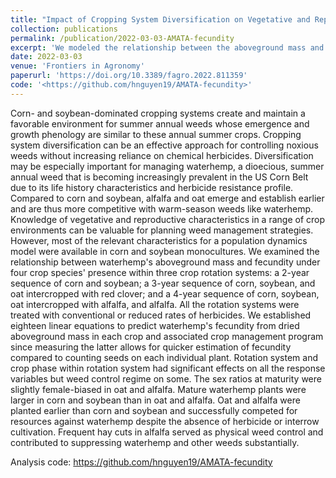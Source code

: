 ```yaml
---
title: "Impact of Cropping System Diversification on Vegetative and Reproductive Characteristics of Waterhemp (Amaranthus tuberculatus)"
collection: publications
permalink: /publication/2022-03-03-AMATA-fecundity
excerpt: 'We modeled the relationship between the aboveground mass and fecundity of waterhemp under the presence of four crop species within three crop rotation systems, namely, a 2-year sequence of corn and soybean; a 3-year sequence of corn, soybean, and oat intercropped with red clover; and a 4-year sequence of corn, soybean, oat intercropped with alfalfa, and alfalfa. Rotation system and crop phase within rotation system had significant effects on all the response variables but weed control regime on some. The sex ratios at maturity were slightly female-biased in oat and alfalfa. Mature waterhemp plants were larger in corn and soybean than in oat and alfalfa. Oat and alfalfa were planted earlier than corn and soybean and successfully competed for resources against waterhemp despite the absence of herbicide or interrow cultivation. Frequent hay cuts in alfalfa served as physical weed control and contributed to suppressing waterhemp and other weeds substantially.'
date: 2022-03-03
venue: 'Frontiers in Agronomy'
paperurl: 'https://doi.org/10.3389/fagro.2022.811359'
code: '<https://github.com/hnguyen19/AMATA-fecundity>'
---
```

Corn- and soybean-dominated cropping systems create and maintain a favorable environment for summer annual weeds whose emergence and growth phenology are similar to these annual summer crops. Cropping system diversification can be an effective approach for controlling noxious weeds without increasing reliance on chemical herbicides. Diversification may be especially important for managing waterhemp, a dioecious, summer annual weed that is becoming increasingly prevalent in the US Corn Belt due to its life history characteristics and herbicide resistance profile. Compared to corn and soybean, alfalfa and oat emerge and establish earlier and are thus more competitive with warm-season weeds like waterhemp. Knowledge of vegetative and reproductive characteristics in a range of crop environments can be valuable for planning weed management strategies. However, most of the relevant characteristics for a population dynamics model were available in corn and soybean monocultures. We examined the relationship between waterhemp's aboveground mass and fecundity under four crop species' presence within three crop rotation systems: a 2-year sequence of corn and soybean; a 3-year sequence of corn, soybean, and oat intercropped with red clover; and a 4-year sequence of corn, soybean, oat intercropped with alfalfa, and alfalfa. All the rotation systems were treated with conventional or reduced rates of herbicides. We established eighteen linear equations to predict waterhemp's fecundity from dried aboveground mass in each crop and associated crop management program since measuring the latter allows for quicker estimation of fecundity compared to counting seeds on each individual plant. Rotation system and crop phase within rotation system had significant effects on all the response variables but weed control regime on some. The sex ratios at maturity were slightly female-biased in oat and alfalfa. Mature waterhemp plants were larger in corn and soybean than in oat and alfalfa. Oat and alfalfa were planted earlier than corn and soybean and successfully competed for resources against waterhemp despite the absence of herbicide or interrow cultivation. Frequent hay cuts in alfalfa served as physical weed control and contributed to suppressing waterhemp and other weeds substantially.

Analysis code: <https://github.com/hnguyen19/AMATA-fecundity>
